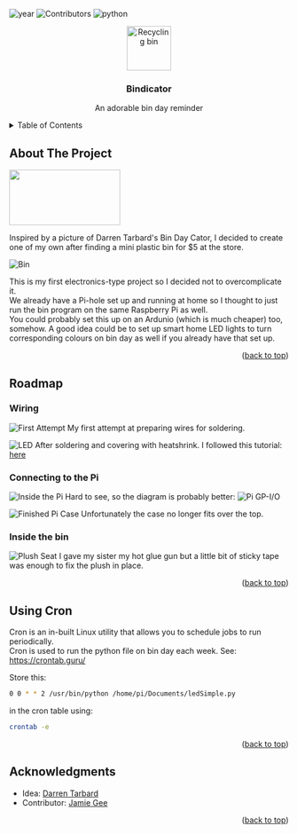 
<a name="readme-top"></a>
<!--
*** Readme template from: https://github.com/othneildrew/Best-README-Template/
-->



<!-- PROJECT SHIELDS -->
<!--
*** I'm using markdown "reference style" links for readability.
*** Reference links are enclosed in brackets [ ] instead of parentheses ( ).
*** See the bottom of this document for the declaration of the reference variables
*** for contributors-url, forks-url, etc. This is an optional, concise syntax you may use.
*** https://www.markdownguide.org/basic-syntax/#reference-style-links
-->

![year][year-shield]
![Contributors][contributors-shield]
![python][python-shield]


<!-- PROJECT LOGO -->
<div align="center">
  <a href="https://github.com/kt_tran/Bindicator">
    <img src="img/recycle-bin.png" alt="Recycling bin" width="80" height="80">
  </a>

<h3 align="center">Bindicator</h3>
  <p align="center">
    An adorable bin day reminder
  </p>
</div>



<!-- TABLE OF CONTENTS -->
<details>
  <summary>Table of Contents</summary>
  <ol>
    <li>
      <a href="#about-the-project">About The Project</a>
    </li>
    <li><a href="#roadmap">Roadmap</a></li>
    <li><a href="#acknowledgments">Acknowledgments</a></li>
  </ol>
</details>



<!-- ABOUT THE PROJECT -->
## About The Project

<img src="img/final.jpg" width="200" height="100">

Inspired by a picture of Darren Tarbard's Bin Day Cator, I decided to create one of my own after finding a mini plastic bin for $5 at the store.

![Bin][bin-price]

This is my first electronics-type project so I decided not to overcomplicate it. <br>
We already have a Pi-hole set up and running at home so I thought to just run the bin program on the same Raspberry Pi as well. <br>
You could probably set this up on an Ardunio (which is much cheaper) too, somehow. A good idea could be to set up smart home LED lights to turn corresponding colours on bin day as well if you already have that set up.

<p align="right">(<a href="#readme-top">back to top</a>)</p>

<!-- ROADMAP -->
## Roadmap

### Wiring
![First Attempt][wiring-pic]
My first attempt at preparing wires for soldering.

![LED][LED-wire]
After soldering and covering with heatshrink.
I followed this tutorial: [here][led-tutorial]

### Connecting to the Pi
![Inside the Pi][pi-pins]
Hard to see, so the diagram is probably better:
![Pi GP-I/O][pi-diagram]

![Finished Pi Case][pi-case]
Unfortunately the case no longer fits over the top.

### Inside the bin
![Plush Seat][inside-bin]
I gave my sister my hot glue gun but a little bit of sticky tape was enough to fix the plush in place.

<p align="right">(<a href="#readme-top">back to top</a>)</p>

<!-- Cron -->
## Using Cron

Cron is an in-built Linux utility that allows you to schedule jobs to run periodically. <br> 
Cron is used to run the python file on bin day each week. See: https://crontab.guru/

Store this:
  ```sh
  0 0 * * 2 /usr/bin/python /home/pi/Documents/ledSimple.py
  ```

in the cron table using:
  ```sh
  crontab -e
  ```

<p align="right">(<a href="#readme-top">back to top</a>)</p>


<!-- ACKNOWLEDGMENTS -->
## Acknowledgments

* Idea: [Darren Tarbard](https://hackaday.com/2020/01/23/bindaycator-lets-you-know-when-to-take-out-the-trash/#:~:text=Having%20four%20LEDs%20both%20helps,segments%20in%20red%20and%20blue)
* Contributor: [Jamie Gee](https://https://github.com/gouu1)

<p align="right">(<a href="#readme-top">back to top</a>)</p>



<!-- MARKDOWN LINKS & IMAGES -->
<!-- https://www.markdownguide.org/basic-syntax/#reference-style-links -->
[contributors-shield]: https://img.shields.io/badge/Contributors-Katie,%20Jamie-blueviolet
[year-shield]: https://img.shields.io/badge/Year-2022-blue
[python-shield]: https://img.shields.io/badge/Python-brightgreen
[bin-price]: img/bin_purchase.jpg
[wiring-pic]: img/wiring.jpg
[LED-wire]: img/wires_finished.jpg
[led-tutorial]: https://www.youtube.com/watch?v=cxWP9dLhHhM&ab_channel=CreativeJunior
[inside-bin]: img/inside_bin.jpg
[pi-case]: /img/pi_case.jpg
[pi-pins]: /img/pi-pins.jpg
[pi-diagram]: img/GPIO.png